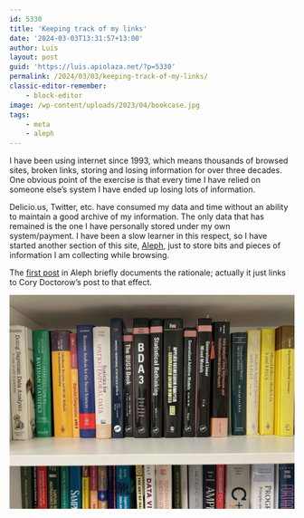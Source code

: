 ```yaml
---
id: 5330
title: 'Keeping track of my links'
date: '2024-03-03T13:31:57+13:00'
author: Luis
layout: post
guid: 'https://luis.apiolaza.net/?p=5330'
permalink: /2024/03/03/keeping-track-of-my-links/
classic-editor-remember:
    - block-editor
image: /wp-content/uploads/2023/04/bookcase.jpg
tags:
    - meta
    - aleph
---
```


I have been using internet since 1993, which means thousands of browsed sites, broken links, storing and losing information for over three decades. One obvious point of the exercise is that every time I have relied on someone else’s system I have ended up losing lots of information.

Delicio.us, Twitter, etc. have consumed my data and time without an ability to maintain a good archive of my information. The only data that has remained is the one I have personally stored under my own system/payment. I have been a slow learner in this respect, so I have started another section of this site, [Aleph](/aleph/), just to store bits and pieces of information I am collecting while browsing.

The [first post](/2024/02/29/memex-birth/) in Aleph briefly documents the rationale; actually it just links to Cory Doctorow’s post to that effect.

![Photo of my bookcase](/assets/images/bookcase.jpeg)